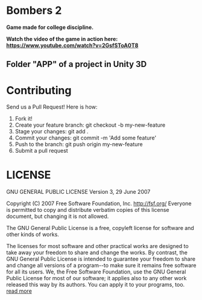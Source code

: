 # Bombers 2

<strong>
  Game made for college discipline.
  
  Watch the video of the game in action here: https://www.youtube.com/watch?v=2GsfSToA0T8
 </strong>

## Folder "APP" of a project in Unity 3D

# Contributing
Send us a Pull Request! Here is how:
1. Fork it!
2. Create your feature branch: git checkout -b my-new-feature
3. Stage your changes: git add .
3. Commit your changes: git commit -m 'Add some feature'
4. Push to the branch: git push origin my-new-feature
5. Submit a pull request

# LICENSE
GNU GENERAL PUBLIC LICENSE
                       Version 3, 29 June 2007

 Copyright (C) 2007 Free Software Foundation, Inc. <http://fsf.org/>
 Everyone is permitted to copy and distribute verbatim copies
 of this license document, but changing it is not allowed.
 
  The GNU General Public License is a free, copyleft license for
  software and other kinds of works.

  The licenses for most software and other practical works are designed
to take away your freedom to share and change the works.  By contrast,
the GNU General Public License is intended to guarantee your freedom to
share and change all versions of a program--to make sure it remains free
software for all its users.  We, the Free Software Foundation, use the
GNU General Public License for most of our software; it applies also to
any other work released this way by its authors.  You can apply it to
your programs, too.
<a href="https://github.com/CarlosMacedo/Bombers2/blob/master/LICENSE">read more</a>
